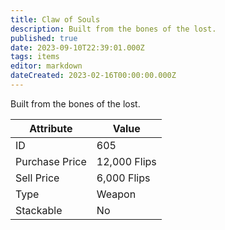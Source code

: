 ```yaml
---
title: Claw of Souls
description: Built from the bones of the lost.
published: true
date: 2023-09-10T22:39:01.000Z
tags: items
editor: markdown
dateCreated: 2023-02-16T00:00:00.000Z
---
```


Built from the bones of the lost.

|Attribute|Value|
|-|-|
|ID|605|
|Purchase Price|12,000 Flips|
|Sell Price|6,000 Flips|
|Type|Weapon|
|Stackable|No|

